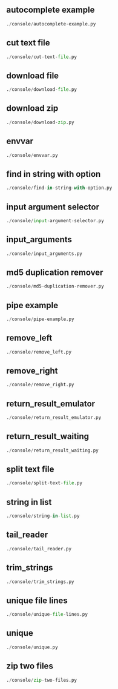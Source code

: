 
## autocomplete example
```python
./console/autocomplete-example.py
```


## cut text file
```python
./console/cut-text-file.py
```


## download file
```python
./console/download-file.py
```


## download zip
```python
./console/download-zip.py
```


## envvar
```python
./console/envvar.py
```


## find in string with option
```python
./console/find-in-string-with-option.py
```


## input argument selector
```python
./console/input-argument-selector.py
```


## input_arguments
```python
./console/input_arguments.py
```


## md5 duplication remover
```python
./console/md5-duplication-remover.py
```


## pipe example
```python
./console/pipe-example.py
```


## remove_left
```python
./console/remove_left.py
```


## remove_right
```python
./console/remove_right.py
```


## return_result_emulator
```python
./console/return_result_emulator.py
```


## return_result_waiting
```python
./console/return_result_waiting.py
```


## split text file
```python
./console/split-text-file.py
```


## string in list
```python
./console/string-in-list.py
```


## tail_reader
```python
./console/tail_reader.py
```


## trim_strings
```python
./console/trim_strings.py
```


## unique file lines
```python
./console/unique-file-lines.py
```


## unique
```python
./console/unique.py
```


## zip two files
```python
./console/zip-two-files.py
```

